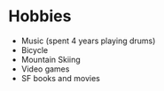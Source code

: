 # Hobbies
* Music (spent 4 years playing drums)
* Bicycle
* Mountain Skiing
* Video games
* SF books and movies
